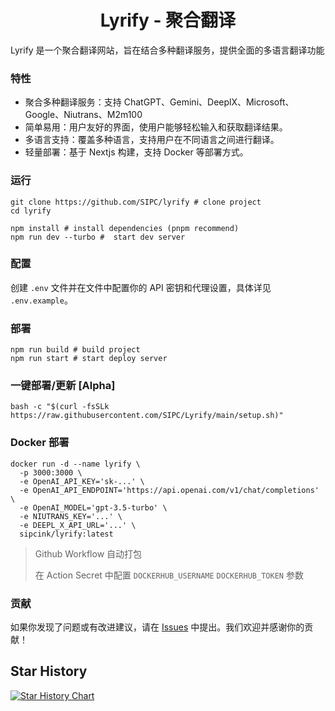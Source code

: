 <h1 align="center">Lyrify - 聚合翻译</h1>

Lyrify 是一个聚合翻译网站，旨在结合多种翻译服务，提供全面的多语言翻译功能

### 特性

- 聚合多种翻译服务：支持 ChatGPT、Gemini、DeeplX、Microsoft、Google、Niutrans、M2m100
- 简单易用：用户友好的界面，使用户能够轻松输入和获取翻译结果。
- 多语言支持：覆盖多种语言，支持用户在不同语言之间进行翻译。
- 轻量部署：基于 Nextjs 构建，支持 Docker 等部署方式。

### 运行

```shell
git clone https://github.com/SIPC/lyrify # clone project
cd lyrify

npm install # install dependencies (pnpm recommend)
npm run dev --turbo #  start dev server
```

### 配置

创建 `.env` 文件并在文件中配置你的 API 密钥和代理设置，具体详见 `.env.example`。

### 部署

```shell
npm run build # build project
npm run start # start deploy server
```

### 一键部署/更新 [Alpha]
```shell
bash -c "$(curl -fsSLk https://raw.githubusercontent.com/SIPC/Lyrify/main/setup.sh)"
```

### Docker 部署

```shell
docker run -d --name lyrify \
  -p 3000:3000 \
  -e OpenAI_API_KEY='sk-...' \
  -e OpenAI_API_ENDPOINT='https://api.openai.com/v1/chat/completions' \
  -e OpenAI_MODEL='gpt-3.5-turbo' \
  -e NIUTRANS_KEY='...' \
  -e DEEPL_X_API_URL='...' \
  sipcink/lyrify:latest
```

> Github Workflow 自动打包
> 
> 在 Action Secret 中配置 `DOCKERHUB_USERNAME` `DOCKERHUB_TOKEN` 参数


### 贡献

如果你发现了问题或有改进建议，请在 [Issues](https://github.com/SIPC/lyrify/issues) 中提出。我们欢迎并感谢你的贡献！


## Star History

<a href="https://star-history.com/#SIPC/Lyrify&Date">
  <picture>
    <source media="(prefers-color-scheme: dark)" srcset="https://api.star-history.com/svg?repos=SIPC/Lyrify&type=Date&theme=dark" />
    <source media="(prefers-color-scheme: light)" srcset="https://api.star-history.com/svg?repos=SIPC/Lyrify&type=Date" />
    <img alt="Star History Chart" src="https://api.star-history.com/svg?repos=SIPC/Lyrify&type=Date" />
  </picture>
</a>

